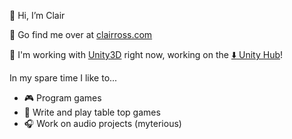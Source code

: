 👋 Hi, I’m Clair

👀 Go find me over at [clairross.com](https://clairross.com)

🏢 I'm working with [Unity3D](https://github.com/Unity-Technologies) right now, working on the [:arrow_down: Unity Hub](https://public-cdn.cloud.unity3d.com/hub/prod/UnityHubSetup.exe)!

In my spare time I like to...
- 🎮 Program games
- 🎲 Write and play table top games
- 🎧 Work on audio projects (myterious)

<!---
clair-ross/clair-ross is a ✨ special ✨ repository because its `README.md` (this file) appears on your GitHub profile.
You can click the Preview link to take a look at your changes.
--->
